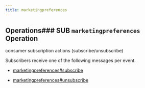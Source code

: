 ```yaml
---
title: marketingpreferences
---
```

## Operations### SUB `marketingpreferences` Operation

consumer subscription actions (subscribe/unsubscribe)

Subscribers receive one of the following messages per event.

* [marketingpreferences#subscribe](message/marketingpreferences.subscribe)

* [marketingpreferences#unsubscribe](message/marketingpreferences.unsubscribe)




